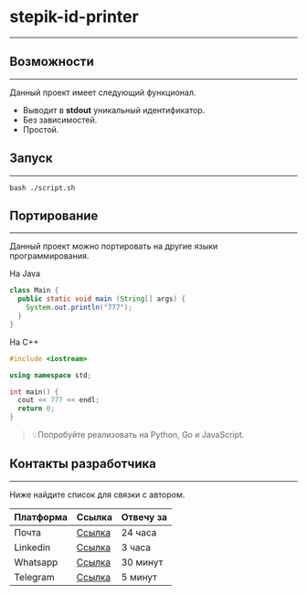 # stepik-id-printer
___________________

## Возможности
___________________
Данный проект имеет следующий функционал.

  * Выводит в **stdout** уникальный идентификатор. 
  * Без зависимостей.
  * Простой.

## Запуск
___________________

    bash ./script.sh

## Портирование
-------------------

Данный проект можно портировать на другие языки программирования. 

На Java

```Java
class Main {
  public static void main (String[] args) {
    System.out.println("777");
  }
}
```
На С++
```C++
#include <iostream>

using namespace std;

int main() {
  cout << 777 << endl;
  return 0;
}
```
> 💡Попробуйте реализовать на Python, Go и JavaScript.

## Контакты разработчика
-------------------------
Ниже найдите список для связки с автором.

| **Платформа** | **Ссылка** | **Отвечу за** |
|---------------|------------|---------------|
| Почта         |[Ссылка](google.com)   | 24 часа              |
| Linkedin         |[Ссылка](google.com)   | 3 часа               |
| Whatsapp         |[Ссылка](google.com)   | 30 минут             |
| Telegram         |[Ссылка](google.com)   | 5 минут              |
